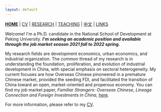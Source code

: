 ```yaml
---
layout: default
---
```



[**HOME**](./) | [CV](./assets/FanghaoChen_AcademicCV_eng-210930.pdf) | [RESEARCH](./research.md) | [TEACHING](./teaching.md) | [中文](./chinesepage.md) | [LINKS](./links.md)

Welcome! I'm a Ph.D. candidate in the National School of Development at Peking University. _**I'm seeking an academic position and available through the job market season 2021 fall to 2022 spring.**_ 

My research fields are development economics, urban economics, and industrial organization. The common thread of my research is in understanding the foundation, proliferation, and evolution of industrial development in China, with special emphasis on sectoral heterogeneity. My current focuses are how Overseas Chinese pinoneered in a premature Chinese market, provided the seeding FDI, and facilitated the transition of China toward an open, market-oriented and properous economy. You can find my job market paper, _Familiar Strangers: Overseas Chinese, Lineage Connection and Foreign Investments in China_, [here](./assets/JMP_211104.pdf). 

For more information, please refer to my [CV](./assets/FanghaoChen_AcademicCV_eng-210930.pdf). 

